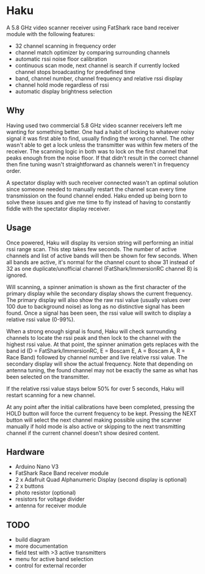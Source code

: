 # Haku

A 5.8 GHz video scanner receiver using FatShark race band receiver module with the following features:

 * 32 channel scanning in frequency order
 * channel match optimizer by comparing surrounding channels
 * automatic rssi noise floor calibration
 * continuous scan mode, next channel is search if currently locked channel stops broadcasting for predefined time
 * band, channel number, channel frequency and relative rssi display
 * channel hold mode regardless of rssi
 * automatic display brightness selection

## Why

Having used two commercial 5.8 GHz video scanner receivers left me wanting for something better. One had a habit of locking to whatever noisy signal it was first able to find, usually finding the wrong channel. The other wasn't able to get a lock unless the transmitter was within few meters of the receiver. The scanning logic in both was to lock on the first channel that peaks enough from the noise floor. If that didn't result in the correct channel then fine tuning wasn't straightforward as channels weren't in frequency order.

A spectator display with such receiver connected wasn't an optimal solution since someone needed to manually restart the channel scan every time transmission on the found channel ended. Haku ended up being born to solve these issues and give me time to fly instead of having to constantly fiddle with the spectator display receiver.

## Usage

Once powered, Haku will display its version string will performing an initial rssi range scan. This step takes few seconds. The number of active channels and list of active bands will then be shown for few seconds. When all bands are active, it's normal for the channel count to show 31 instead of 32 as one duplicate/unofficial channel (FatShark/ImmersionRC channel 8) is ignored.

Will scanning, a spinner animation is shown as the first character of the primary display while the secondary display shows the current frequency. The primary display will also show the raw rssi value (usually values over 100 due to background noise) as long as no distinctive signal has been found. Once a signal has been seen, the rssi value will switch to display a relative rssi value (0-99%).

When a strong enough signal is found, Haku will check surrounding channels to locate the rssi peak and then lock to the channel with the highest rssi value. At that point, the spinner animation gets replaces with the band id (D = FatShark/ImmersionRC, E = Boscam E, A = Boscam A, R = Race Band) followed by channel number and live relative rssi value. The secondary display will show the actual frequency. Note that depending on antenna tuning, the found channel may not be exactly the same as what has been selected on the transmitter.

If the relative rssi value stays below 50% for over 5 seconds, Haku will restart scanning for a new channel.

At any point after the initial calibrations have been completed, pressing the HOLD button will force the current frequency to be kept. Pressing the NEXT button will select the next channel making possible using the scanner manually if hold mode is also active or skipping to the next transmitting channel if the current channel doesn't show desired content.

## Hardware

 * Arduino Nano V3
 * FatShark Race Band receiver module
 * 2 x Adafruit Quad Alphanumeric Display (second display is optional)
 * 2 x buttons
 * photo resistor (optional)
 * resistors for voltage divider
 * antenna for receiver module

## TODO

 * build diagram
 * more documentation
 * field test with >3 active transmitters
 * menu for active band selection
 * control for external recorder

